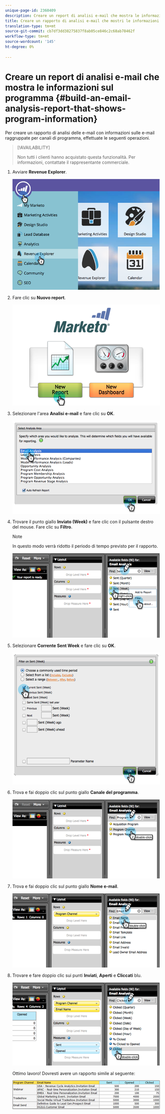 ```yaml
---
unique-page-id: 2360409
description: Creare un report di analisi e-mail che mostra le informazioni sul programma - Documenti Marketo - Documentazione del prodotto
title: Creare un rapporto di analisi e-mail che mostri le informazioni sul programma
translation-type: tm+mt
source-git-commit: cb7df3dd38275837f8ab05ce846c2c68ab78462f
workflow-type: tm+mt
source-wordcount: '145'
ht-degree: 0%

---
```



# Creare un report di analisi e-mail che mostra le informazioni sul programma {#build-an-email-analysis-report-that-shows-program-information}

Per creare un rapporto di analisi delle e-mail con informazioni sulle e-mail raggruppate per canali di programma, effettuate le seguenti operazioni.

>[!AVAILABILITY]
>
>Non tutti i clienti hanno acquistato questa funzionalità. Per informazioni, contattate il rappresentante commerciale.

1. Avviare **Revenue Explorer**.

   ![](assets/image2014-9-17-19-3a42-3a26.png)

1. Fare clic su **Nuovo report**.

   ![](assets/image2014-9-17-19-3a42-3a32.png)

1. Selezionare l&#39;area **Analisi e-mail** e fare clic su **OK**.

   ![](assets/image2014-9-17-19-3a43-3a20.png)

1. Trovare il punto giallo **Inviato (Week)** e fare clic con il pulsante destro del mouse. Fare clic su **Filtro**.

   >[!NOTE]
   >
   >In questo modo verrà ridotto il periodo di tempo previsto per il rapporto.

   ![](assets/image2014-9-17-19-3a43-3a49.png)

1. Selezionare **Corrente Sent Week** e fare clic su **OK**.

   ![](assets/image2014-9-17-19-3a43-3a59.png)

1. Trova e fai doppio clic sul punto giallo **Canale del programma**.

   ![](assets/image2014-9-17-19-3a44-3a14.png)

1. Trova e fai doppio clic sul punto giallo **Nome e-mail**.

   ![](assets/image2014-9-17-19-3a44-3a34.png)

1. Trovare e fare doppio clic sui punti **Inviati**, **Aperti** e **Cliccati** blu.

   ![](assets/image2014-9-17-19-3a44-3a41.png)

   Ottimo lavoro! Dovresti avere un rapporto simile al seguente:

   ![](assets/image2014-9-17-19-3a45-3a1.png)
